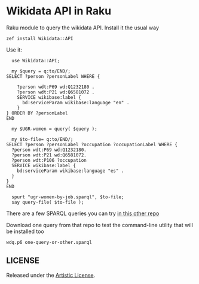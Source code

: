 # Wikidata API in Raku


Raku module to query the wikidata API. Install it the usual way

    zef install Wikidata::API

Use it:

~~~
  use Wikidata::API;

  my $query = q:to/END/;
SELECT ?person ?personLabel WHERE {

    ?person wdt:P69 wd:Q1232180 .
    ?person wdt:P21 wd:Q6581072 .
    SERVICE wikibase:label {
      bd:serviceParam wikibase:language "en" .
    }
} ORDER BY ?personLabel
END

  my $UGR-women = query( $query );

  my $to-file= q:to/END/;
SELECT ?person ?personLabel ?occupation ?occupationLabel WHERE {
  ?person wdt:P69 wd:Q1232180.
  ?person wdt:P21 wd:Q6581072.
  ?person wdt:P106 ?occupation
  SERVICE wikibase:label {
    bd:serviceParam wikibase:language "es" .
  }
}
END

  spurt "ugr-women-by-job.sparql", $to-file;
  say query-file( $to-file );
~~~

There are a few SPARQL queries you can
try [in this other repo](https://github.com/JJ/wikidata-queries)

Download one query from that repo to test the command-line utility
that will be installed too

	wdq.p6 one-query-or-other.sparql

## LICENSE

Released under the [Artistic License](LICENSE).
